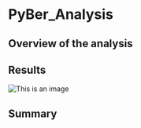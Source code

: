 # PyBer_Analysis

## Overview of the analysis

## Results
![This is an image](https://myoctocat.com/assets/images/base-octocat.svg)


## Summary
